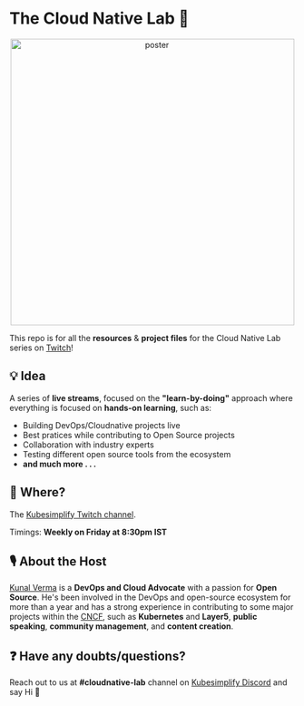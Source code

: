# The Cloud Native Lab 🧪

<p align="center">
<img src="https://github.com/kubesimplify/cloudnative-lab/assets/72245772/ae2a1b6b-e6f6-4ac6-87b3-412640b31b79" alt="poster" width=500px height=505px align="center">
</p>

This repo is for all the **resources** & **project files** for the Cloud Native Lab series on [Twitch](https://www.twitch.tv/kubesimplify)!

## 💡 Idea 

A series of **live streams**, focused on the **"learn-by-doing"** approach where everything is focused on **hands-on learning**, such as: 
- Building DevOps/Cloudnative projects live
- Best pratices while contributing to Open Source projects
- Collaboration with industry experts
- Testing different open source tools from the ecosystem 
- **and much more . . .**

## 🤔 Where?

The [Kubesimplify Twitch channel](https://www.twitch.tv/kubesimplify).

Timings: **Weekly on Friday at 8:30pm IST**

## 🎙 About the Host

[Kunal Verma](https://github.com/verma-kunal) is a **DevOps and Cloud Advocate** with a passion for **Open Source**. He's been involved in the DevOps and open-source ecosystem for more than a year and has a strong experience in contributing to some major projects within the [CNCF](https://www.cncf.io/), such as **Kubernetes** and **Layer5**, **public speaking**, **community management**, and **content creation**.

## ❓ Have any doubts/questions?

Reach out to us at **#cloudnative-lab** channel on [Kubesimplify Discord](https://discord.gg/QmsqabA2xT) and say Hi 👋
